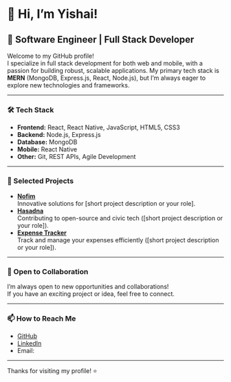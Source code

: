 # 👋 Hi, I’m Yishai!

## 🚀 Software Engineer | Full Stack Developer

Welcome to my GitHub profile!  
I specialize in full stack development for both web and mobile, with a passion for building robust, scalable applications. My primary tech stack is **MERN** (MongoDB, Express.js, React, Node.js), but I’m always eager to explore new technologies and frameworks.

---

### 🛠️ Tech Stack

- **Frontend:** React, React Native, JavaScript, HTML5, CSS3
- **Backend:** Node.js, Express.js
- **Database:** MongoDB
- **Mobile:** React Native
- **Other:** Git, REST APIs, Agile Development

---

### 🌟 Selected Projects

- [**Nofim**](#)  
  Innovative solutions for [short project description or your role].
- [**Hasadna**](#)  
  Contributing to open-source and civic tech ([short project description or your role]).
- [**Expense Tracker**](#)  
  Track and manage your expenses efficiently ([short project description or your role]).

---

### 🤝 Open to Collaboration

I’m always open to new opportunities and collaborations!  
If you have an exciting project or idea, feel free to connect.

---

### 📫 How to Reach Me

- [GitHub](https://github.com/yishai946)
- [LinkedIn](#) <!-- Add your LinkedIn URL here if you’d like -->
- Email: <!-- Add your email here if you want -->

---

<!--
**Fun fact:** I love solving challenging problems and bringing ideas to life through code!
-->

Thanks for visiting my profile! ⭐
